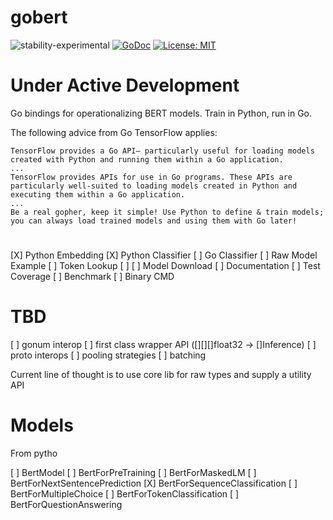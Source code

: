 # gobert
![stability-experimental](https://img.shields.io/badge/stability-experimental-orange.svg)
[![GoDoc](https://godoc.org/github.com/buckhx/gobert?status.svg)](https://godoc.org/github.com/buckhx/gobert)
[![License: MIT](https://img.shields.io/badge/License-MIT-yellow.svg)](https://opensource.org/licenses/MIT)

# Under Active Development

Go bindings for operationalizing BERT models. Train in Python, run in Go.

The following advice from Go TensorFlow applies:
```
TensorFlow provides a Go API— particularly useful for loading models created with Python and running them within a Go application.
...
TensorFlow provides APIs for use in Go programs. These APIs are particularly well-suited to loading models created in Python and executing them within a Go application.
...
Be a real gopher, keep it simple! Use Python to define & train models; you can always load trained models and using them with Go later!
```

#
[X] Python Embedding
[X] Python Classifier
[ ] Go Classifier
[ ] Raw Model Example
[ ] Token Lookup
[ ] 
[ ] Model Download
[ ] Documentation
[ ] Test Coverage 
[ ] Benchmark
[ ] Binary CMD



# TBD
[ ] gonum interop
[ ] first class wrapper API ([][][]float32 -> []Inference)
[ ] proto interops
[ ] pooling strategies
[ ] batching

Current line of thought is to use core lib for raw types and supply a utility API

# Models

From pytho

[ ] BertModel
[ ] BertForPreTraining
[ ] BertForMaskedLM
[ ] BertForNextSentencePrediction
[X] BertForSequenceClassification
[ ] BertForMultipleChoice
[ ] BertForTokenClassification
[ ] BertForQuestionAnswering
